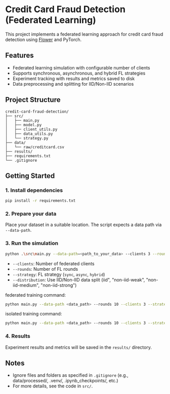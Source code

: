 # Credit Card Fraud Detection (Federated Learning)

This project implements a federated learning approach for credit card fraud detection using [Flower](https://flower.dev/) and PyTorch.

## Features

- Federated learning simulation with configurable number of clients
- Supports synchronous, asynchronous, and hybrid FL strategies
- Experiment tracking with results and metrics saved to disk
- Data preprocessing and splitting for IID/Non-IID scenarios

## Project Structure

```
credit-card-fraud-detection/
├── src/
│   ├── main.py
│   ├── model.py
│   ├── client_utils.py
│   ├── data_utils.py
│   └── strategy.py
├── data/
│   └── raw/creditcard.csv
├── results/
├── requirements.txt
└── .gitignore
```

## Getting Started

### 1. Install dependencies

```bash
pip install -r requirements.txt
```

### 2. Prepare your data

Place your dataset in a suitable location. The script expects a data path via `--data-path`.

### 3. Run the simulation

```bash
python .\src\main.py --data-path=<path_to_your_data> --clients 3 --rounds 2 --strategy sync --distribution non-iid-weak
```

- `--clients`: Number of federated clients
- `--rounds`: Number of FL rounds
- `--strategy`: FL strategy (`sync`, `async`, `hybrid`)
- `--distribution`: Use IID/Non-IID data split (iid", "non-iid-weak", "non-iid-medium", "non-iid-strong")

federated training command:
```bash
python main.py --data-path <data_path> --rounds 10 --clients 3 --strategy sync --distribution iid
```

isolated training command:
```bash
python main.py --data-path <data_path> --rounds 10 --clients 3 --strategy async --distribution iid --isolated
```


### 4. Results

Experiment results and metrics will be saved in the `results/` directory.

## Notes

- Ignore files and folders as specified in `.gitignore` (e.g., data/processed/, .venv/, .ipynb_checkpoints/, etc.)
- For more details, see the code in `src/`.
